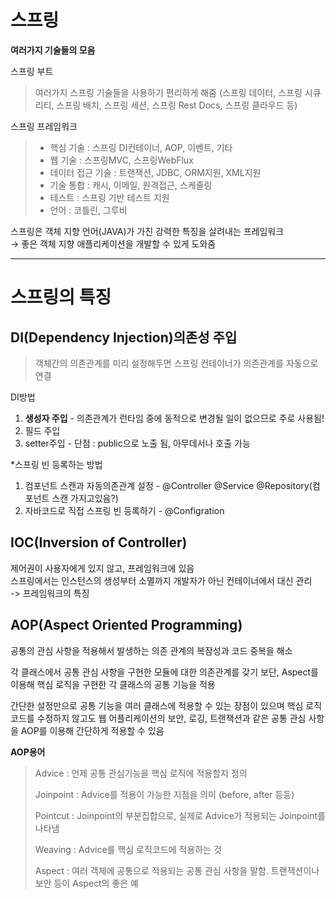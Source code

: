 스프링
===
**여러가지 기술들의 모음**

스프링 부트
> 여러가지 스프링 기술들을 사용하기 편리하게 해줌 (스프링 데이터, 스프링 시큐리티, 스프링 배치, 스프링 세션, 스프링 Rest Docs, 스프링 클라우드 등)

스프링 프레임워크
> - 핵심 기술 : 스프링 DI컨테이너, AOP, 이벤트, 기타
> - 웹 기술 : 스프링MVC, 스프링WebFlux
> - 데이터 접근 기술 : 트랜잭션, JDBC, ORM지원, XML지원
> - 기술 통합 : 캐시, 이메일, 원격접근, 스케줄링
> - 테스트 : 스프링 기반 테스트 지원
> - 언어 : 코틀린, 그루비

스프링은 객체 지향 언어(JAVA)가 가진 강력한 특징을 살려내는 프레임워크<br>
→ 좋은 객체 지향 애플리케이션을 개발할 수 있게 도와줌


- - -
스프링의 특징 
===
DI(Dependency Injection)의존성 주입
---
> 객체간의 의존관계를 미리 설정해두면 스프링 컨테이너가 의존관계를 자동으로 연결

DI방법
1. **생성자 주입** - 의존관계가 런타임 중에 동적으로 변경될 일이 없으므로 주로 사용됨!
2. 필드 주입
3. setter주입 - 단점 : public으로 노출 됨, 아무데서나 호출 가능

*스프링 빈 등록하는 방법
1. 컴포넌트 스캔과 자동의존관계 설정 - @Controller @Service @Repository(컴포넌트 스캔 가지고있음?)
2. 자바코드로 직접 스프링 빈 등록하기 - @Configration

IOC(Inversion of Controller)
---
제어권이 사용자에게 있지 않고, 프레임워크에 있음<br>
스프링에서는 인스턴스의 생성부터 소멸까지 개발자가 아닌 컨테이너에서 대신 관리<br>
-> 프레임워크의 특징


AOP(Aspect Oriented Programming)
---
공통의 관심 사항을 적용해서 발생하는 의존 관계의 복잠성과 코드 중복을 해소

각 클래스에서 공통 관심 사항을 구현한 모듈에 대한 의존관계를 갖기 보단, Aspect를 이용해 핵심 로직을 구현한 각 클래스의 공통 기능을 적용

간단한 설정만으로 공통 기능을 여러 클래스에 적용할 수 있는 장점이 있으며 핵심 로직 코드를 수정하지 않고도 웹 어플리케이션의 보안, 로깅, 트랜잭션과 같은 공통 관심 사항을 AOP를 이용해 간단하게 적용할 수 있음

**AOP용어**

> Advice : 언제 공통 관심기능을 핵심 로직에 적용할지 정의
>
> Joinpoint : Advice를 적용이 가능한 지점을 의미 (before, after 등등)
>
> Pointcut : Joinpoint의 부분집합으로, 실제로 Advice가 적용되는 Joinpoint를 나타냄
>
> Weaving : Advice를 핵심 로직코드에 적용하는 것
>
> Aspect : 여러 객체에 공통으로 적용되는 공통 관심 사항을 말함. 트랜잭션이나 보안 등이 Aspect의 좋은 예

